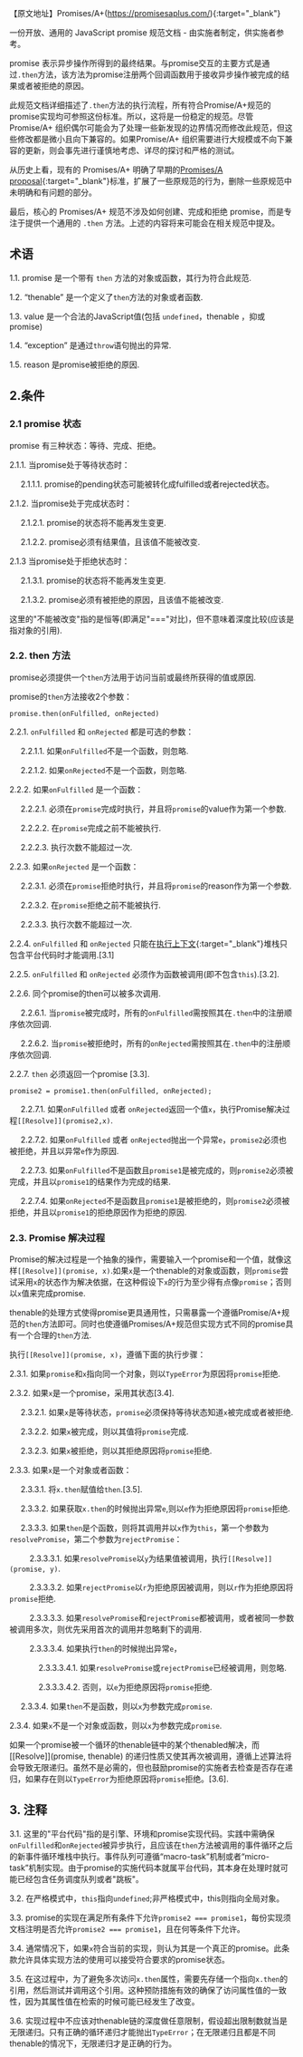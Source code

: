 【原文地址】Promises/A+(https://promisesaplus.com/){:target="_blank"}

一份开放、通用的 JavaScript promise 规范文档 - 由实施者制定，供实施者参考。

promise 表示异步操作所得到的最终结果。与promise交互的主要方式是通过`.then`方法，该方法为promise注册两个回调函数用于接收异步操作被完成的结果或者被拒绝的原因。

此规范文档详细描述了`.then`方法的执行流程，所有符合Promise/A+规范的promise实现均可参照这份标准。所以，这将是一份稳定的规范。尽管 Promise/A+ 组织偶尔可能会为了处理一些新发现的边界情况而修改此规范，但这些修改都是微小且向下兼容的。如果Promise/A+ 组织需要进行大规模或不向下兼容的更新，则会事先进行谨慎地考虑、详尽的探讨和严格的测试。

从历史上看，现有的 Promises/A+ 明确了早期的[Promises/A proposal](http://wiki.commonjs.org/wiki/Promises/A){:target="_blank"}标准，扩展了一些原规范的行为，删除一些原规范中未明确和有问题的部分。

最后，核心的 Promises/A+ 规范不涉及如何创建、完成和拒绝 promise，而是专注于提供一个通用的 `.then` 方法。上述的内容将来可能会在相关规范中提及。

## 术语

1.1. promise 是一个带有 `then` 方法的对象或函数，其行为符合此规范.

1.2. “thenable” 是一个定义了`then`方法的对象或者函数.

1.3. value 是一个合法的JavaScript值(包括 `undefined`，thenable ，抑或 promise)

1.4. “exception” 是通过`throw`语句抛出的异常.

1.5. reason 是promise被拒绝的原因.

## 2.条件

### 2.1 promise 状态

promise 有三种状态：等待、完成、拒绝。

2.1.1. 当promise处于等待状态时：

&nbsp;&nbsp;&nbsp;&nbsp;  2.1.1.1. promise的pending状态可能被转化成fulfilled或者rejected状态。

2.1.2. 当promise处于完成状态时：

&nbsp;&nbsp;&nbsp;&nbsp; 2.1.2.1. promise的状态将不能再发生变更.

&nbsp;&nbsp;&nbsp;&nbsp; 2.1.2.2. promise必须有结果值，且该值不能被改变.

2.1.3 当promise处于拒绝状态时：

&nbsp;&nbsp;&nbsp;&nbsp; 2.1.3.1. promise的状态将不能再发生变更.

&nbsp;&nbsp;&nbsp;&nbsp; 2.1.3.2. promise必须有被拒绝的原因，且该值不能被改变.

这里的"不能被改变"指的是恒等(即满足"==="对比)，但不意味着深度比较(应该是指对象的引用).

### 2.2. then 方法

promise必须提供一个`then`方法用于访问当前或最终所获得的值或原因.

promise的`then`方法接收2个参数：

    promise.then(onFulfilled, onRejected)
 
2.2.1. `onFulfilled` 和 `onRejected` 都是可选的参数：

&nbsp;&nbsp;&nbsp;&nbsp; 2.2.1.1. 如果`onFulfilled`不是一个函数，则忽略.

&nbsp;&nbsp;&nbsp;&nbsp; 2.2.1.2. 如果`onRejected`不是一个函数，则忽略.

2.2.2. 如果`onFulfilled` 是一个函数：

&nbsp;&nbsp;&nbsp;&nbsp; 2.2.2.1. 必须在`promise`完成时执行，并且将`promise`的value作为第一个参数.

&nbsp;&nbsp;&nbsp;&nbsp; 2.2.2.2. 在`promise`完成之前不能被执行.

&nbsp;&nbsp;&nbsp;&nbsp; 2.2.2.3. 执行次数不能超过一次.

2.2.3. 如果`onRejected` 是一个函数：

&nbsp;&nbsp;&nbsp;&nbsp; 2.2.3.1. 必须在`promise`拒绝时执行，并且将`promise`的reason作为第一个参数.

&nbsp;&nbsp;&nbsp;&nbsp; 2.2.3.2. 在`promise`拒绝之前不能被执行.

&nbsp;&nbsp;&nbsp;&nbsp; 2.2.3.3. 执行次数不能超过一次.

2.2.4. `onFulfilled` 和 `onRejected` 只能在[执行上下文](https://es5.github.io/#x10.3){:target="_blank"}堆栈只包含平台代码时才能调用.[3.1]

2.2.5. `onFulfilled` 和 `onRejected` 必须作为函数被调用(即不包含`this`).[3.2].

2.2.6. 同个promise的then可以被多次调用.

&nbsp;&nbsp;&nbsp;&nbsp; 2.2.6.1. 当`promise`被完成时，所有的`onFulfilled`需按照其在`.then`中的注册顺序依次回调.

&nbsp;&nbsp;&nbsp;&nbsp; 2.2.6.2. 当`promise`被拒绝时，所有的`onRejected`需按照其在`.then`中的注册顺序依次回调.

2.2.7. `then` 必须返回一个promise [3.3].

    promise2 = promise1.then(onFulfilled, onRejected);
    
&nbsp;&nbsp;&nbsp;&nbsp; 2.2.7.1. 如果`onFulfilled` 或者 `onRejected`返回一个值`x`，执行Promise解决过程`[[Resolve]](promise2,x)`.

&nbsp;&nbsp;&nbsp;&nbsp; 2.2.7.2. 如果`onFulfilled` 或者 `onRejected`抛出一个异常`e`，`promise2`必须也被拒绝，并且以异常`e`作为原因.

&nbsp;&nbsp;&nbsp;&nbsp; 2.2.7.3. 如果`onFulfilled`不是函数且`promise1`是被完成的，则`promise2`必须被完成，并且以`promise1`的结果作为完成的结果.

&nbsp;&nbsp;&nbsp;&nbsp; 2.2.7.4. 如果`onRejected`不是函数且`promise1`是被拒绝的，则`promise2`必须被拒绝，并且以`promise1`的拒绝原因作为拒绝的原因.

### 2.3. Promise 解决过程

Promise的解决过程是一个抽象的操作，需要输入一个promise和一个值，就像这样`[[Resolve]](promise, x)`.如果`x`是一个thenable的对象或函数，则`promise`尝试采用`x`的状态作为解决依据，在这种假设下`x`的行为至少得有点像`promise`；否则以`x`值来完成promise.

thenable的处理方式使得promise更具通用性，只需暴露一个遵循Promise/A+规范的`then`方法即可。同时也使遵循Promises/A+规范但实现方式不同的promise具有一个合理的`then`方法.

执行`[[Resolve]](promise, x)`，遵循下面的执行步骤：

2.3.1. 如果`promise`和`x`指向同一个对象，则以`TypeError`为原因将`promise`拒绝.

2.3.2. 如果`x`是一个promise，采用其状态[3.4].

&nbsp;&nbsp;&nbsp;&nbsp; 2.3.2.1. 如果`x`是等待状态，`promise`必须保持等待状态知道`x`被完成或者被拒绝.

&nbsp;&nbsp;&nbsp;&nbsp; 2.3.2.2. 如果`x`被完成，则以其值将`promise`完成.

&nbsp;&nbsp;&nbsp;&nbsp; 2.3.2.3. 如果`x`被拒绝，则以其拒绝原因将`promise`拒绝.

2.3.3. 如果`x`是一个对象或者函数：

&nbsp;&nbsp;&nbsp;&nbsp; 2.3.3.1. 将`x.then`赋值给`then`.[3.5].

&nbsp;&nbsp;&nbsp;&nbsp; 2.3.3.2. 如果获取`x.then`的时候抛出异常`e`,则以`e`作为拒绝原因将`promise`拒绝.

&nbsp;&nbsp;&nbsp;&nbsp; 2.3.3.3. 如果`then`是个函数，则将其调用并以`x`作为`this`，第一个参数为`resolvePromise`，第二个参数为`rejectPromise`：

&nbsp;&nbsp;&nbsp;&nbsp;&nbsp;&nbsp;&nbsp;&nbsp; 2.3.3.3.1. 如果`resolvePromise`以`y`为结果值被调用，执行`[[Resolve]](promise, y)`.

&nbsp;&nbsp;&nbsp;&nbsp;&nbsp;&nbsp;&nbsp;&nbsp; 2.3.3.3.2. 如果`rejectPromise`以`r`为拒绝原因被调用，则以`r`作为拒绝原因将`promise`拒绝.

&nbsp;&nbsp;&nbsp;&nbsp;&nbsp;&nbsp;&nbsp;&nbsp; 2.3.3.3.3. 如果`resolvePromise`和`rejectPromise`都被调用，或者被同一参数被调用多次，则优先采用首次的调用并忽略剩下的调用.

&nbsp;&nbsp;&nbsp;&nbsp;&nbsp;&nbsp;&nbsp;&nbsp; 2.3.3.3.4. 如果执行`then`的时候抛出异常`e`，

&nbsp;&nbsp;&nbsp;&nbsp;&nbsp;&nbsp;&nbsp;&nbsp;&nbsp;&nbsp;&nbsp;&nbsp; 2.3.3.3.4.1. 如果`resolvePromise`或`rejectPromise`已经被调用，则忽略.

&nbsp;&nbsp;&nbsp;&nbsp;&nbsp;&nbsp;&nbsp;&nbsp;&nbsp;&nbsp;&nbsp;&nbsp; 2.3.3.3.4.2. 否则，以`e`为拒绝原因将`promise`拒绝.

&nbsp;&nbsp;&nbsp;&nbsp; 2.3.3.4. 如果`then`不是函数，则以`x`为参数完成`promise`.

2.3.4. 如果`x`不是一个对象或函数，则以`x`为参数完成`promise`.

如果一个promise被一个循环的thenable链中的某个thenabled解决，而 [[Resolve]](promise, thenable) 的递归性质又使其再次被调用，遵循上述算法将会导致无限递归。虽然不是必需的，但也鼓励promise的实施者去检查是否存在递归，如果存在则以`TypeError`为拒绝原因将`promise`拒绝。[3.6].

## 3. 注释

3.1. 这里的"平台代码"指的是引擎、环境和promise实现代码。实践中需确保`onFulfilled`和`onRejected`被异步执行，且应该在`then`方法被调用的事件循环之后的新事件循环堆栈中执行。事件队列可遵循“macro-task”机制或者“micro-task”机制实现。由于promise的实施代码本就属平台代码，其本身在处理时就可能已经包含任务调度队列或者"跳板"。

3.2. 在严格模式中，`this`指向`undefined`;非严格模式中，this则指向全局对象。

3.3. promise的实现在满足所有条件下允许`promise2 === promise1`，每份实现须文档注明是否允许`promise2 === promise1`，且在何等条件下允许。

3.4. 通常情况下，如果`x`符合当前的实现，则认为其是一个真正的promise。此条款允许具体实现方法的使用可以接受符合要求的promise状态。

3.5. 在这过程中，为了避免多次访问`x.then`属性，需要先存储一个指向`x.then`的引用，然后测试并调用这个引用。这种预防措施有效的确保了访问属性值的一致性，因为其属性值在检索的时候可能已经发生了改变。

3.6. 实现过程中不应该对thenable链的深度做任意限制，假设超出限制数就当是无限递归。只有正确的循环递归才能抛出`TypeError`；在无限递归且都是不同thenable的情况下，无限递归才是正确的行为。
